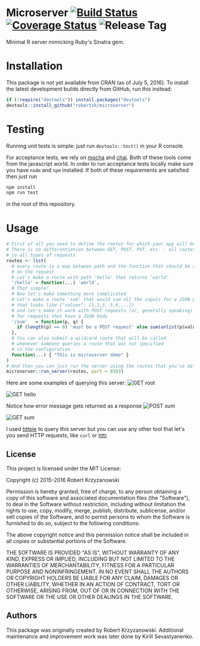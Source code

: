 Microserver [![Build Status](https://img.shields.io/travis/robertzk/microserver.svg)](https://travis-ci.org/robertzk/microserver) [![Coverage Status](https://img.shields.io/coveralls/robertzk/microserver.svg)](https://coveralls.io/r/robertzk/microserver) ![Release Tag](https://img.shields.io/github/tag/robertzk/microserver.svg)
===========

Minimal R server mimicking Ruby's Sinatra gem.

# Installation

This package is not yet available from CRAN (as of July 5, 2016).
To install the latest development builds directly from GitHub, run this instead:

```r
if (!require("devtools")) install.packages("devtools")
devtools::install_github("robertzk/microserver")
```

# Testing

Running unit tests is simple: just run `devtools::test()` in your R console.

For acceptance tests, we rely on [mocha]() and [chai](http://chaijs.com/). Both
of these tools come from the javascript world. In order to run acceptance tests
locally make sure you have `node` and `npm` installed. If both of these requirements
are satisfied then just run

```sh
npm install
npm run test
```

in the root of this repository.

# Usage

```r
# First of all you need to define the routes for which your app will be responding.
# There is no differentiation between GET, POST, PUT, etc. - all routes respond
# to all types of requests
routes <- list(
  # every route is a map between path and the function that should be called
  # on the request
  # Let's make a route with path 'hello' that returns 'world'
  '/hello' = function(...) 'world',
  # That simple!
  # Now let's make something more complicated
  # Let's make a route 'sum' that would sum all the inputs for a JSON payload
  # that looks like {"values": [1,2,3,-5.6,...]}
  # and let's make it work with POST requests (or, generally speaking)
  # for requests that have a JSON body
  '/sum'   = function(p, q) {
    if (length(p) == 0) 'must be a POST request' else sum(unlist(p$values))
  },
  # You can also submit a wildcard route that will be called
  # whenever someone queries a route that was not specified
  # in the configuration
  function(...) { "This is microserver demo" }
)
# And then you can just run the server using the routes that you've defined
microserver::run_server(routes, port = 8103)
```

Here are some examples of querying this server:
![GET root](http://puu.sh/kRx5x/d34cd39f72.png)

![GET hello](http://puu.sh/kRwd1/95382fcb8f.png)

Notice how error message gets returned as a response
![POST sum](http://puu.sh/kRwqo/454be5aa0c.png)

![GET sum](http://puu.sh/kRwT5/ba673c15cb.png)

I used [httpie](https://github.com/jkbrzt/httpie) to query this server but you can use any other tool that let's you send HTTP requests, like `curl` or [httr](https://github.com/hadley/httr).



## License

This project is licensed under the MIT License:

Copyright (c) 2015-2016 Robert Krzyzanowski

Permission is hereby granted, free of charge, to any person obtaining
a copy of this software and associated documentation files (the
"Software"), to deal in the Software without restriction, including
without limitation the rights to use, copy, modify, merge, publish,
distribute, sublicense, and/or sell copies of the Software, and to
permit persons to whom the Software is furnished to do so, subject to
the following conditions:

The above copyright notice and this permission notice shall be included
in all copies or substantial portions of the Software.

THE SOFTWARE IS PROVIDED "AS IS", WITHOUT WARRANTY OF ANY KIND,
EXPRESS OR IMPLIED, INCLUDING BUT NOT LIMITED TO THE WARRANTIES OF
MERCHANTABILITY, FITNESS FOR A PARTICULAR PURPOSE AND NONINFRINGEMENT.
IN NO EVENT SHALL THE AUTHORS OR COPYRIGHT HOLDERS BE LIABLE FOR ANY
CLAIM, DAMAGES OR OTHER LIABILITY, WHETHER IN AN ACTION OF CONTRACT,
TORT OR OTHERWISE, ARISING FROM, OUT OF OR IN CONNECTION WITH THE
SOFTWARE OR THE USE OR OTHER DEALINGS IN THE SOFTWARE.


## Authors

This package was originally created by Robert Krzyzanowski. Additional
maintenance and improvement work was later done by Kirill Sevastyanenko.
